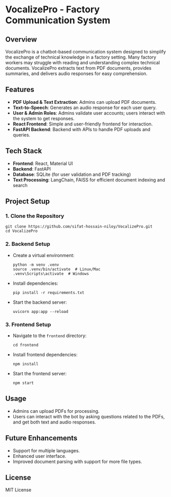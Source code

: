 
# VocalizePro - Factory Communication System

## Overview
VocalizePro is a chatbot-based communication system designed to simplify the exchange of technical knowledge in a factory setting. Many factory workers may struggle with reading and understanding complex technical documents. VocalizePro extracts text from PDF documents, provides summaries, and delivers audio responses for easy comprehension.

## Features
- **PDF Upload & Text Extraction**: Admins can upload PDF documents.
- **Text-to-Speech**: Generates an audio response for each user query.
- **User & Admin Roles**: Admins validate user accounts; users interact with the system to get responses.
- **React Frontend**: Simple and user-friendly frontend for interaction.
- **FastAPI Backend**: Backend with APIs to handle PDF uploads and queries.

## Tech Stack
- **Frontend**: React, Material UI
- **Backend**: FastAPI
- **Database**: SQLite (for user validation and PDF tracking)
- **Text Processing**: LangChain, FAISS for efficient document indexing and search

## Project Setup

### 1. Clone the Repository
```
git clone https://github.com/sifat-hossain-niloy/VocalizePro.git
cd VocalizePro
```

### 2. Backend Setup

- Create a virtual environment:
  ```
  python -m venv .venv
  source .venv/bin/activate  # Linux/Mac
  .venv\Scripts\activate  # Windows
  ```
- Install dependencies:
  ```
  pip install -r requirements.txt
  ```
- Start the backend server:
  ```
  uvicorn app:app --reload
  ```

### 3. Frontend Setup

- Navigate to the `frontend` directory:
  ```
  cd frontend
  ```
- Install frontend dependencies:
  ```
  npm install
  ```
- Start the frontend server:
  ```
  npm start
  ```

## Usage
- Admins can upload PDFs for processing.
- Users can interact with the bot by asking questions related to the PDFs, and get both text and audio responses.

## Future Enhancements
- Support for multiple languages.
- Enhanced user interface.
- Improved document parsing with support for more file types.

## License
MIT License
